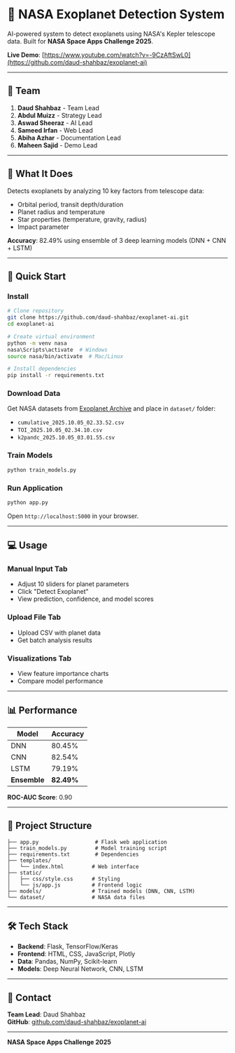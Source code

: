 # 🌌 NASA Exoplanet Detection System

AI-powered system to detect exoplanets using NASA's Kepler telescope data. Built for **NASA Space Apps Challenge 2025**.

**Live Demo**: [https://www.youtube.com/watch?v=-9CzAftSwL0](https://github.com/daud-shahbaz/exoplanet-ai)

---

## 👥 Team

1. **Daud Shahbaz** - Team Lead
2. **Abdul Muizz** - Strategy Lead
3. **Aswad Sheeraz** - AI Lead
4. **Sameed Irfan** - Web Lead
5. **Abiha Azhar** - Documentation Lead
6. **Maheen Sajid** - Demo Lead

---

## 🎯 What It Does

Detects exoplanets by analyzing 10 key factors from telescope data:
- Orbital period, transit depth/duration
- Planet radius and temperature
- Star properties (temperature, gravity, radius)
- Impact parameter

**Accuracy**: 82.49% using ensemble of 3 deep learning models (DNN + CNN + LSTM)

---

## 🚀 Quick Start

### Install
```bash
# Clone repository
git clone https://github.com/daud-shahbaz/exoplanet-ai.git
cd exoplanet-ai

# Create virtual environment
python -m venv nasa
nasa\Scripts\activate  # Windows
source nasa/bin/activate  # Mac/Linux

# Install dependencies
pip install -r requirements.txt
```

### Download Data
Get NASA datasets from [Exoplanet Archive](https://exoplanetarchive.ipac.caltech.edu/) and place in `dataset/` folder:
- `cumulative_2025.10.05_02.33.52.csv`
- `TOI_2025.10.05_02.34.10.csv`
- `k2pandc_2025.10.05_03.01.55.csv`

### Train Models
```bash
python train_models.py 
```

### Run Application
```bash
python app.py
```
Open `http://localhost:5000` in your browser.

---

## 💻 Usage

### Manual Input Tab
- Adjust 10 sliders for planet parameters
- Click "Detect Exoplanet"
- View prediction, confidence, and model scores

### Upload File Tab
- Upload CSV with planet data
- Get batch analysis results

### Visualizations Tab
- View feature importance charts
- Compare model performance

---

## 📊 Performance

| Model | Accuracy |
|-------|----------|
| DNN   | 80.45%   |
| CNN   | 82.54%   |
| LSTM  | 79.19%   |
| **Ensemble** | **82.49%** |

**ROC-AUC Score**: 0.90

---

## 📁 Project Structure

```
├── app.py                  # Flask web application
├── train_models.py         # Model training script
├── requirements.txt        # Dependencies
├── templates/
│   └── index.html         # Web interface
├── static/
│   ├── css/style.css      # Styling
│   └── js/app.js          # Frontend logic
├── models/                # Trained models (DNN, CNN, LSTM)
└── dataset/               # NASA data files
```

---

## 🛠️ Tech Stack

- **Backend**: Flask, TensorFlow/Keras
- **Frontend**: HTML, CSS, JavaScript, Plotly
- **Data**: Pandas, NumPy, Scikit-learn
- **Models**: Deep Neural Network, CNN, LSTM

---

## 📧 Contact

**Team Lead**: Daud Shahbaz  
**GitHub**: [github.com/daud-shahbaz/exoplanet-ai](https://github.com/daud-shahbaz/exoplanet-ai)

---

**NASA Space Apps Challenge 2025**
